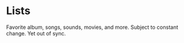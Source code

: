 # Lists

Favorite album, songs, sounds, movies, and more. Subject to constant change. Yet out of sync.
